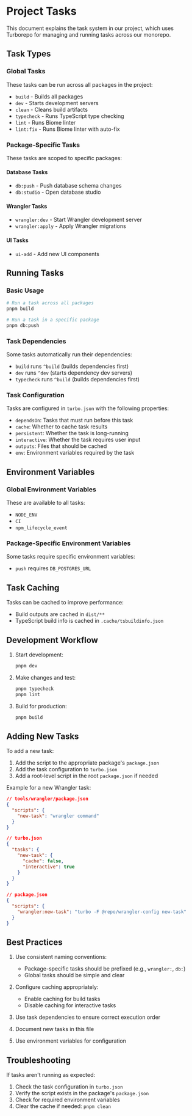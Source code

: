 # Project Tasks

This document explains the task system in our project, which uses Turborepo for
managing and running tasks across our monorepo.

## Task Types

### Global Tasks

These tasks can be run across all packages in the project:

- `build` - Builds all packages
- `dev` - Starts development servers
- `clean` - Cleans build artifacts
- `typecheck` - Runs TypeScript type checking
- `lint` - Runs Biome linter
- `lint:fix` - Runs Biome linter with auto-fix

### Package-Specific Tasks

These tasks are scoped to specific packages:

#### Database Tasks

- `db:push` - Push database schema changes
- `db:studio` - Open database studio

#### Wrangler Tasks

- `wrangler:dev` - Start Wrangler development server
- `wrangler:apply` - Apply Wrangler migrations

#### UI Tasks

- `ui-add` - Add new UI components

## Running Tasks

### Basic Usage

```bash
# Run a task across all packages
pnpm build

# Run a task in a specific package
pnpm db:push
```

### Task Dependencies

Some tasks automatically run their dependencies:

- `build` runs `^build` (builds dependencies first)
- `dev` runs `^dev` (starts dependency dev servers)
- `typecheck` runs `^build` (builds dependencies first)

### Task Configuration

Tasks are configured in `turbo.json` with the following properties:

- `dependsOn`: Tasks that must run before this task
- `cache`: Whether to cache task results
- `persistent`: Whether the task is long-running
- `interactive`: Whether the task requires user input
- `outputs`: Files that should be cached
- `env`: Environment variables required by the task

## Environment Variables

### Global Environment Variables

These are available to all tasks:

- `NODE_ENV`
- `CI`
- `npm_lifecycle_event`

### Package-Specific Environment Variables

Some tasks require specific environment variables:

- `push` requires `DB_POSTGRES_URL`

## Task Caching

Tasks can be cached to improve performance:

- Build outputs are cached in `dist/**`
- TypeScript build info is cached in `.cache/tsbuildinfo.json`

## Development Workflow

1. Start development:
   ```bash
   pnpm dev
   ```

2. Make changes and test:
   ```bash
   pnpm typecheck
   pnpm lint
   ```

3. Build for production:
   ```bash
   pnpm build
   ```

## Adding New Tasks

To add a new task:

1. Add the script to the appropriate package's `package.json`
2. Add the task configuration to `turbo.json`
3. Add a root-level script in the root `package.json` if needed

Example for a new Wrangler task:

```json
// tools/wrangler/package.json
{
  "scripts": {
    "new-task": "wrangler command"
  }
}

// turbo.json
{
  "tasks": {
    "new-task": {
      "cache": false,
      "interactive": true
    }
  }
}

// package.json
{
  "scripts": {
    "wrangler:new-task": "turbo -F @repo/wrangler-config new-task"
  }
}
```

## Best Practices

1. Use consistent naming conventions:
   - Package-specific tasks should be prefixed (e.g., `wrangler:`, `db:`)
   - Global tasks should be simple and clear

2. Configure caching appropriately:
   - Enable caching for build tasks
   - Disable caching for interactive tasks

3. Use task dependencies to ensure correct execution order

4. Document new tasks in this file

5. Use environment variables for configuration

## Troubleshooting

If tasks aren't running as expected:

1. Check the task configuration in `turbo.json`
2. Verify the script exists in the package's `package.json`
3. Check for required environment variables
4. Clear the cache if needed: `pnpm clean`
